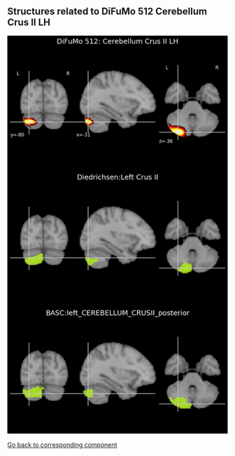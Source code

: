 


## Structures related to DiFuMo 512 Cerebellum Crus II LH

![137](137.jpg "Structures related to DiFuMo 512 Cerebellum Crus II LH")

[Go back to corresponding component](https://parietal-inria.github.io/DiFuMo/512/html/137.html)